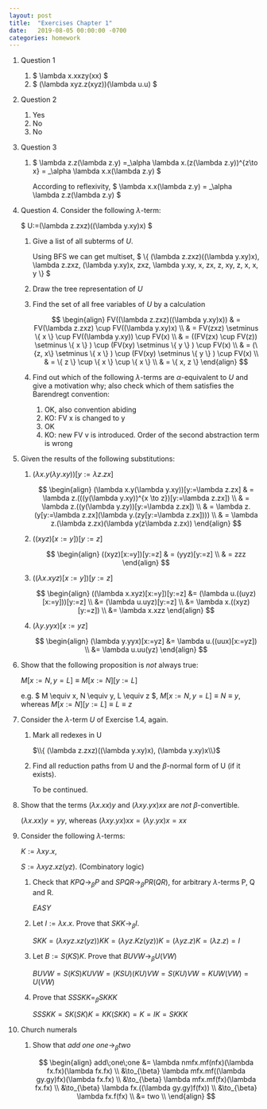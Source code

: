 ```yaml
---
layout: post
title:  "Exercises Chapter 1"
date:   2019-08-05 00:00:00 -0700
categories: homework
---
```


1.  Question 1
    1.  $ \lambda x.xxzy(xx) $
    2.  $ (\lambda xyz.z(xyz))(\lambda u.u) $
2.  Question 2
    1.  Yes
    2.  No
    3.  No
3.  Question 3
    1.  $ \lambda z.z(\lambda z.y) =_\alpha \lambda x.(z(\lambda z.y))^{z\to x} = _\alpha \lambda x.x(\lambda z.y) $

        According to reflexivity, $ \lambda x.x(\lambda z.y) = _\alpha \lambda z.z(\lambda z.y) $
4.  Question 4. Consider the following $\lambda \text{-term}$:

    $ U:=(\lambda z.zxz)((\lambda y.xy)x) $
    1.  Give a list of all subterms of $U$.

        Using BFS we can get multiset, $ \\{ (\lambda z.zxz)((\lambda y.xy)x), \lambda z.zxz, (\lambda y.xy)x, zxz, \lambda y.xy, x, zx, z, xy, z, x, x, y \\} $
    2.  Draw the tree representation of $U$
    3.  Find the set of all free variables of $U$ by a calculation

        $$
        \begin{align}
        FV((\lambda z.zxz)((\lambda y.xy)x)) & = FV(\lambda z.zxz) \cup FV((\lambda y.xy)x) \\
        & = FV(zxz) \setminus \{ x \} \cup FV((\lambda y.xy)) \cup FV(x) \\
        & = ((FV(zx) \cup FV(z)) \setminus \{ x \} ) \cup (FV(xy) \setminus \{ y \} ) \cup FV(x) \\
        & = (\{z, x\} \setminus \{ x \} ) \cup (FV(xy) \setminus \{ y \} ) \cup FV(x) \\
        & = \{ z \} \cup \{ x \} \cup \{ x \} \\
        & = \{ x, z \}
        \end{align}
        $$
    4.  Find out which of the following $\lambda \text{-term}$s are $\alpha \text{-equivalent}$ to $U$ and give a motivation why; also check which of them satisfies the Barendregt convention:
        1. OK, also convention abiding
        2. KO: FV x is changed to y
        3. OK
        4. KO: new FV v is introduced. Order of the second abstraction term is wrong
5.  Given the results of the following substitutions:
    1.  $(\lambda x.y(\lambda y.xy))[y:=\lambda z.zx]$

        $$
        \begin{align}
        (\lambda x.y(\lambda y.xy))[y:=\lambda z.zx] & = \lambda z.(((y(\lambda y.xy))^{x \to z})[y:=\lambda z.zx]) \\
        & = \lambda z.((y(\lambda y.zy))[y:=\lambda z.zx]) \\
        & = \lambda z.(y[y:=\lambda z.zx](\lambda y.(zy[y:=\lambda z.zx]))) \\
        & = \lambda z.(\lambda z.zx)(\lambda y(z\lambda z.zx))
        \end{align}
        $$
    2.  $((xyz)[x:=y])[y:=z]$

        $$
        \begin{align}
        ((xyz)[x:=y])[y:=z] & = (yyz)[y:=z] \\
        & = zzz
        \end{align}
        $$
    3.  $((\lambda x.xyz)[x:=y])[y:=z]$

        $$
        \begin{align}
        ((\lambda x.xyz)[x:=y])[y:=z] &= (\lambda u.((uyz)[x:=y]))[y:=z] \\
        &= (\lambda u.uyz)[y:=z] \\
        &= \lambda x.((xyz)[y:=z]) \\
        &= \lambda x.xzz
        \end{align}
        $$
    4.  $(\lambda y.yyx)[x:=yz]$

        $$
        \begin{align}
        (\lambda y.yyx)[x:=yz] &= \lambda u.((uux)[x:=yz]) \\
        &= \lambda u.uu(yz)
        \end{align}
        $$
6.  Show that the following proposition is _not_ always true:

    $M[x:=N,y=L] \equiv M[x:=N][y:=L]$

    e.g. $ M \equiv x, N \equiv y, L \equiv z $, $M[x:=N,y=L] \equiv N \equiv y$, whereas $M[x:=N][y:=L] \equiv  L \equiv z$
7.  Consider the $\lambda \text{-term}$ $U$ of Exercise 1.4, again.
    1.  Mark all redexes in U

        $\\{ (\lambda z.zxz)((\lambda y.xy)x), (\lambda y.xy)x\\}$
    2.  Find all reduction paths from U and the $\beta \text{-normal}$ form of U (if it exists).

        To be continued.
8.  Show that the terms $(\lambda x.xx)y$ and $(\lambda xy.yx)xx$ are _not_ $\beta \text{-convertible}$.

    $(\lambda x.xx)y = yy$, whereas $(\lambda xy.yx)xx = (\lambda y.yx)x = xx$
9.  Consider the following $\lambda \text{-term}$s:

    $K:= \lambda xy.x$,

    $S:= \lambda xyz.xz(yz)$. (Combinatory logic)
    1.  Check that $KPQ\to_{\beta}P$ and $SPQR\to_{\beta}PR(QR)$, for arbitrary $\lambda \text{-term}$s P, Q and R.

        $EASY$
    2.  Let $I:=\lambda x.x$. Prove that $SKK\to_{\beta}I$.

        $SKK=(\lambda xyz.xz(yz))KK=(\lambda yz.Kz(yz))K=(\lambda yz.z)K=(\lambda z.z)=I$
    3.  Let $B:=S(KS)K$. Prove that $BUVW\to_{\beta}U(VW)$

        $BUVW = S(KS)KUVW = (KSU)(KU)VW = S(KU)VW = KUW(VW) = U(VW)$
    4.  Prove that $SSSKK=_{\beta}SKKK$

        $SSSKK = SK(SK)K = KK(SKK) = K = IK = SKKK$
10. Church numerals
    1.  Show that $add\;one\;one\to_{\beta}two$

        $$
        \begin{align}
        add\;one\;one &= \lambda nmfx.mf(nfx)(\lambda fx.fx)(\lambda fx.fx) \\
        &\to_{\beta} \lambda mfx.mf((\lambda gy.gy)fx)(\lambda fx.fx) \\
        &\to_{\beta} \lambda mfx.mf(fx)(\lambda fx.fx) \\
        &\to_{\beta} \lambda fx.((\lambda gy.gy)f(fx)) \\
        &\to_{\beta} \lambda fx.f(fx) \\
        &= two \\
        \end{align}
        $$
